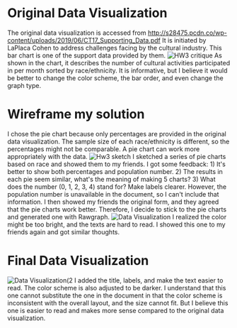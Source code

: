 # Original Data Visualization
The original data visualization is accessed from http://s28475.pcdn.co/wp-content/uploads/2019/06/CT17_Supporting_Data.pdf
It is initiated by LaPlaca Cohen to address challenges facing by the cultural industry. This bar chart is one of the support data provided by them. 
![HW3 critique](https://user-images.githubusercontent.com/60080058/73620567-94495680-4600-11ea-8475-558d3cc82b8a.JPG)
As shown in the chart, it describes the number of cultural activities participated in per month sorted by race/ethnicity. It is informative, but I believe it would be better to change the color scheme, the bar order, and even change the graph type.
# Wireframe my solution
I chose the pie chart because only percentages are provided in the original data visualization. The sample size of each race/ethnicity is different, so the percentages might not be comparable. A pie chart can work more appropriately with the data.
![Hw3 sketch](https://user-images.githubusercontent.com/60080058/73621412-f788b800-4603-11ea-93f1-e1a9c535ea79.jpg)
I sketched a series of pie charts based on race and showed them to my friends. I got some feedback: 1) It's better to show both percentages and population number.  2) The results in each pie seem similar, what's the meaning of making 5 charts? 3) What does the number (0, 1, 2, 3, 4) stand for? Make labels clearer.
However, the population number is unavailable in the document, so I can't include that information. I then showed my friends the original form, and they agreed that the pie charts work better. Therefore, I decide to stick to the pie charts and generated one with Rawgraph. 
![Data Visualization](https://user-images.githubusercontent.com/60080058/73620579-9f03eb80-4600-11ea-98ab-b8e7176085c7.png)
I realized the color might be too bright, and the texts are hard to read. I showed this one to my friends again and got similar thoughts.
# Final Data Visualization
![Data Visualization(2](https://user-images.githubusercontent.com/60080058/73620586-a3c89f80-4600-11ea-8054-0f28a0ac0936.png)
I added the title, labels, and make the text easier to read. The color scheme is also adjusted to be darker.
I understand that this one cannot substitute the one in the document in that the color scheme is inconsistent with the overall layout, and the size cannot fit. But I believe this one is easier to read and makes more sense compared to the original data visualization.
